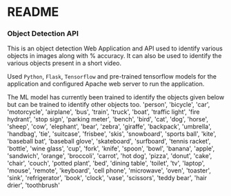 # README #

### Object Detection API
This is an object detection Web Application and API used to identify various objects in images along with % accuracy.
It can also be used to identify the various objects present in a short video.

Used `Python`, `Flask`, `Tensorflow` and pre-trained tensorflow models for the application and configured Apache web server to run the application.

The ML model has currently been trained to identify the objects given below but can be trained to identify other objects too.
'person', 'bicycle', 'car', 'motorcycle', 'airplane', 'bus', 'train', 'truck', 'boat', 'traffic light', 'fire hydrant', 
'stop sign', 'parking meter', 'bench', 'bird', 'cat', 'dog', 'horse', 'sheep', 'cow', 'elephant', 'bear', 
'zebra', 'giraffe', 'backpack', 'umbrella', 'handbag', 'tie', 'suitcase', 'frisbee', 'skis', 'snowboard', 
'sports ball', 'kite', 'baseball bat', 'baseball glove', 'skateboard', 'surfboard', 'tennis racket', 'bottle', 
'wine glass', 'cup', 'fork', 'knife', 'spoon', 'bowl', 'banana', 'apple', 'sandwich', 'orange', 'broccoli', 
'carrot', 'hot dog', 'pizza', 'donut', 'cake', 'chair', 'couch', 'potted plant', 'bed', 'dining table', 'toilet', 'tv', 
'laptop', 'mouse', 'remote', 'keyboard', 'cell phone', 'microwave', 'oven', 'toaster', 'sink', 'refrigerator', 'book', 'clock', 
'vase', 'scissors', 'teddy bear', 'hair drier', 'toothbrush'
